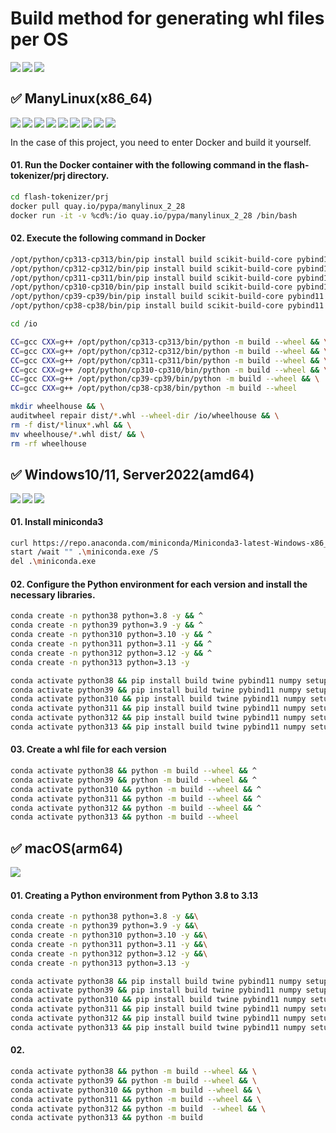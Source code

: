 # Build method for generating whl files per OS


<p>
<img align="left" src="https://img.shields.io/badge/c++-%2300599C.svg?style=for-the-badge&logo=c%2B%2B&logoColor=white">
<img align="left" src="https://img.shields.io/badge/python-3670A0?style=for-the-badge&logo=python&logoColor=ffdd54">
<img align="left" src="https://img.shields.io/badge/Anaconda-%2344A833.svg?style=for-the-badge&logo=anaconda&logoColor=white">
</p><br>


## ✅ ManyLinux(x86_64)

<p>
<img align="left" src="https://img.shields.io/badge/Ubuntu-E95420?style=for-the-badge&logo=ubuntu&logoColor=white">
<img align="left" src="https://img.shields.io/badge/-Rocky%20Linux-%2310B981?style=for-the-badge&logo=rockylinux&logoColor=white">
<img align="left" src="https://img.shields.io/badge/Arch%20Linux-1793D1?logo=arch-linux&logoColor=fff&style=for-the-badge">
<img align="left" src="https://img.shields.io/badge/cent%20os-002260?style=for-the-badge&logo=centos&logoColor=F0F0F0">
<img align="left" src="https://img.shields.io/badge/Debian-D70A53?style=for-the-badge&logo=debian&logoColor=white">
<img align="left" src="https://img.shields.io/badge/Fedora-294172?style=for-the-badge&logo=fedora&logoColor=white">
<img align="left" src="https://img.shields.io/badge/openSUSE-%2364B345?style=for-the-badge&logo=openSUSE&logoColor=white">
<img align="left" src="https://img.shields.io/badge/Red%20Hat-EE0000?style=for-the-badge&logo=redhat&logoColor=white">
<img align="left" src="https://img.shields.io/badge/Ubuntu%20MATE-84A454.svg?style=for-the-badge&logo=Ubuntu-MATE&logoColor=white">
</p><br>



In the case of this project, you need to enter Docker and build it yourself.

#### 01. Run the Docker container with the following command in the flash-tokenizer/prj directory.
```bash
cd flash-tokenizer/prj
docker pull quay.io/pypa/manylinux_2_28
docker run -it -v %cd%:/io quay.io/pypa/manylinux_2_28 /bin/bash
```

#### 02. Execute the following command in Docker

```bash
/opt/python/cp313-cp313/bin/pip install build scikit-build-core pybind11 && \
/opt/python/cp312-cp312/bin/pip install build scikit-build-core pybind11 && \
/opt/python/cp311-cp311/bin/pip install build scikit-build-core pybind11 && \
/opt/python/cp310-cp310/bin/pip install build scikit-build-core pybind11 && \
/opt/python/cp39-cp39/bin/pip install build scikit-build-core pybind11 && \
/opt/python/cp38-cp38/bin/pip install build scikit-build-core pybind11

cd /io

CC=gcc CXX=g++ /opt/python/cp313-cp313/bin/python -m build --wheel && \
CC=gcc CXX=g++ /opt/python/cp312-cp312/bin/python -m build --wheel && \
CC=gcc CXX=g++ /opt/python/cp311-cp311/bin/python -m build --wheel && \
CC=gcc CXX=g++ /opt/python/cp310-cp310/bin/python -m build --wheel && \
CC=gcc CXX=g++ /opt/python/cp39-cp39/bin/python -m build --wheel && \
CC=gcc CXX=g++ /opt/python/cp38-cp38/bin/python -m build --wheel

mkdir wheelhouse && \
auditwheel repair dist/*.whl --wheel-dir /io/wheelhouse && \
rm -f dist/*linux*.whl && \
mv wheelhouse/*.whl dist/ && \
rm -rf wheelhouse
```



## ✅ Windows10/11, Server2022(amd64)


<p>
<img align="left" src="https://img.shields.io/badge/Windows-0078D6?style=for-the-badge&logo=windows&logoColor=white">
<img align="left" src="https://img.shields.io/badge/Windows%2011-%230079d5.svg?style=for-the-badge&logo=Windows%2011&logoColor=white">
<img align="left" src="https://img.shields.io/badge/Windows_Server_2022-0078D6?style=for-the-badge&logo=windows&logoColor=white">
</p><br>


#### 01. Install miniconda3
```bash
curl https://repo.anaconda.com/miniconda/Miniconda3-latest-Windows-x86_64.exe -o .\miniconda.exe
start /wait "" .\miniconda.exe /S
del .\miniconda.exe
```

#### 02. Configure the Python environment for each version and install the necessary libraries.
```bash
conda create -n python38 python=3.8 -y && ^
conda create -n python39 python=3.9 -y && ^
conda create -n python310 python=3.10 -y && ^
conda create -n python311 python=3.11 -y && ^
conda create -n python312 python=3.12 -y && ^
conda create -n python313 python=3.13 -y

conda activate python38 && pip install build twine pybind11 numpy setuptools wheel --no-warn-script-location transformers && ^
conda activate python39 && pip install build twine pybind11 numpy setuptools wheel --no-warn-script-location transformers && ^
conda activate python310 && pip install build twine pybind11 numpy setuptools wheel --no-warn-script-location transformers && ^
conda activate python311 && pip install build twine pybind11 numpy setuptools wheel --no-warn-script-location transformers && ^
conda activate python312 && pip install build twine pybind11 numpy setuptools wheel --no-warn-script-location transformers && ^
conda activate python313 && pip install build twine pybind11 numpy setuptools wheel --no-warn-script-location transformers
```

#### 03. Create a whl file for each version

```bash
conda activate python38 && python -m build --wheel && ^
conda activate python39 && python -m build --wheel && ^
conda activate python310 && python -m build --wheel && ^
conda activate python311 && python -m build --wheel && ^
conda activate python312 && python -m build --wheel && ^
conda activate python313 && python -m build --wheel
```

## ✅ macOS(arm64)

<p>
<img align="left" src="https://img.shields.io/badge/mac%20os(arm64)-000000?style=for-the-badge&logo=macos&logoColor=F0F0F0">
</p><br>


#### 01. Creating a Python environment from Python 3.8 to 3.13
```bash
conda create -n python38 python=3.8 -y &&\
conda create -n python39 python=3.9 -y &&\
conda create -n python310 python=3.10 -y &&\
conda create -n python311 python=3.11 -y &&\
conda create -n python312 python=3.12 -y &&\
conda create -n python313 python=3.13 -y

conda activate python38 && pip install build twine pybind11 numpy setuptools wheel --no-warn-script-location &&\
conda activate python39 && pip install build twine pybind11 numpy setuptools wheel --no-warn-script-location &&\
conda activate python310 && pip install build twine pybind11 numpy setuptools wheel --no-warn-script-location &&\
conda activate python311 && pip install build twine pybind11 numpy setuptools wheel --no-warn-script-location &&\
conda activate python312 && pip install build twine pybind11 numpy setuptools wheel --no-warn-script-location &&\
conda activate python313 && pip install build twine pybind11 numpy setuptools wheel --no-warn-script-location
```

#### 02.
```bash
conda activate python38 && python -m build --wheel && \
conda activate python39 && python -m build --wheel && \
conda activate python310 && python -m build --wheel && \
conda activate python311 && python -m build --wheel && \
conda activate python312 && python -m build  --wheel && \
conda activate python313 && python -m build
```

